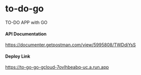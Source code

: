 # to-do-go
TO-DO APP with GO

#### API Documentation
https://documenter.getpostman.com/view/5995808/TWDdiYsS
#### Deploy Link
https://to-go-go-gcloud-7ovlhbeabq-uc.a.run.app

